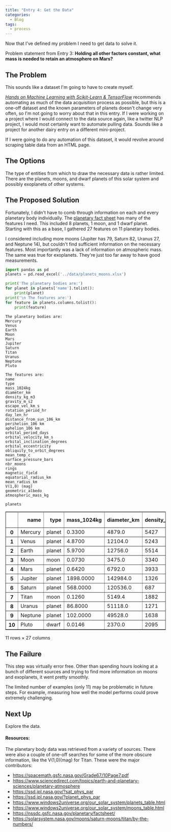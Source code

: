 ```yaml
---
title: "Entry 4: Get the Data"
categories:
  - Blog
tags:
  - process
---
```


Now that I've defined my problem I need to get data to solve it.

Problem statement from Entry 3: **Holding all other factors constant, what mass is needed to retain an atmosphere on Mars?**

## The Problem

This sounds like a dataset I'm going to have to create myself.

*[Hands on Machine Learning with Scikit-Learn & TensorFlow](https://www.amazon.com/Hands-Machine-Learning-Scikit-Learn-TensorFlow/dp/1491962291)* recommends automating as much of the data acquisition process as possible, but this is a one-off dataset and the known parameters of planets doesn't change very often, so I'm not going to worry about that in this entry. If I were working on a project where I would connect to the data source again, like a twitter NLP project, I would most certainly want to automate pulling data. Sounds like a project for another dairy entry on a different mini-project.

If I were going to do any automation of this dataset, it would revolve around scraping table data from an HTML page. 

## The Options

The type of entities from which to draw the necessary data is rather limited. There are the planets, moons, and dwarf planets of this solar system and possibly exoplanets of other systems.

## The Proposed Solution

Fortunately, I didn't have to comb through information on each and every planetary body individually. The [planetary fact sheet](https://nssdc.gsfc.nasa.gov/planetary/factsheet/) has many of the features I need. This included 8 planets, 1 moon, and 1 dwarf planet. Starting with this as a base, I gathered 27 features on 11 planetary bodies.

I considered including more moons (Jupiter has 79, Saturn 82, Uranus 27, and Neptune 14), but couldn't find sufficient information on the necessary features. Most importantly was a lack of information on atmospheric mass.
The same was true for exoplanets. They're just too far away to have good measurements.


```python
import pandas as pd
planets = pd.read_excel('../data/planets_moons.xlsx')

print('The planetary bodies are:')
for planet in planets['name'].tolist():
    print(planet)
print('\n The features are:')
for feature in planets.columns.tolist():
    print(feature)
```

    The planetary bodies are:
    Mercury
    Venus
    Earth
    Moon
    Mars
    Jupiter
    Saturn
    Titan
    Uranus
    Neptune
    Pluto
    
    The features are:
    name
    type
    mass_1024kg
    diameter_km
    density_kg_m3
    gravity_m_s2
    escape_vel_km_s
    rotation_period_hr
    day_len_hr
    distance_from_sun_106_km
    perihelion_106 km
    aphelion_106 km
    orbital_period_days
    orbital_velocity_km_s
    orbital_inclination_degrees
    orbital_eccentricity
    obliquity_to_orbit_degrees
    mean_temp_c
    surface_pressure_bars
    nbr_moons
    rings
    magnetic_field
    equatorial_radius_km
    mean_radius_km
    V(1,0) (mag)
    geometric_albedo
    atmospheric_mass_kg
    


```python
planets
```




<div>
<style scoped>
    .dataframe tbody tr th:only-of-type {
        vertical-align: middle;
    }

    .dataframe tbody tr th {
        vertical-align: top;
    }

    .dataframe thead th {
        text-align: right;
    }
</style>
<table border="1" class="dataframe">
  <thead>
    <tr style="text-align: right;">
      <th></th>
      <th>name</th>
      <th>type</th>
      <th>mass_1024kg</th>
      <th>diameter_km</th>
      <th>density_kg_m3</th>
      <th>gravity_m_s2</th>
      <th>escape_vel_km_s</th>
      <th>rotation_period_hr</th>
      <th>day_len_hr</th>
      <th>distance_from_sun_106_km</th>
      <th>...</th>
      <th>mean_temp_c</th>
      <th>surface_pressure_bars</th>
      <th>nbr_moons</th>
      <th>rings</th>
      <th>magnetic_field</th>
      <th>equatorial_radius_km</th>
      <th>mean_radius_km</th>
      <th>V(1,0) (mag)</th>
      <th>geometric_albedo</th>
      <th>atmospheric_mass_kg</th>
    </tr>
  </thead>
  <tbody>
    <tr>
      <th>0</th>
      <td>Mercury</td>
      <td>planet</td>
      <td>0.3300</td>
      <td>4879.0</td>
      <td>5427</td>
      <td>3.7</td>
      <td>4.3</td>
      <td>1407.6</td>
      <td>4222.6</td>
      <td>57.9</td>
      <td>...</td>
      <td>167</td>
      <td>1.000000e-14</td>
      <td>0</td>
      <td>No</td>
      <td>Yes</td>
      <td>2440.5300</td>
      <td>2439.4000</td>
      <td>-0.60</td>
      <td>0.106</td>
      <td>1.000000e+03</td>
    </tr>
    <tr>
      <th>1</th>
      <td>Venus</td>
      <td>planet</td>
      <td>4.8700</td>
      <td>12104.0</td>
      <td>5243</td>
      <td>8.9</td>
      <td>10.4</td>
      <td>-5832.5</td>
      <td>2802.0</td>
      <td>108.2</td>
      <td>...</td>
      <td>464</td>
      <td>9.200000e+01</td>
      <td>0</td>
      <td>No</td>
      <td>No</td>
      <td>6051.8000</td>
      <td>6051.8000</td>
      <td>-4.47</td>
      <td>0.650</td>
      <td>4.800000e+20</td>
    </tr>
    <tr>
      <th>2</th>
      <td>Earth</td>
      <td>planet</td>
      <td>5.9700</td>
      <td>12756.0</td>
      <td>5514</td>
      <td>9.8</td>
      <td>11.2</td>
      <td>23.9</td>
      <td>24.0</td>
      <td>149.6</td>
      <td>...</td>
      <td>15</td>
      <td>1.014000e+00</td>
      <td>1</td>
      <td>No</td>
      <td>Yes</td>
      <td>6378.1366</td>
      <td>6371.0084</td>
      <td>-3.86</td>
      <td>0.367</td>
      <td>1.400000e+21</td>
    </tr>
    <tr>
      <th>3</th>
      <td>Moon</td>
      <td>moon</td>
      <td>0.0730</td>
      <td>3475.0</td>
      <td>3340</td>
      <td>1.6</td>
      <td>2.4</td>
      <td>655.7</td>
      <td>708.7</td>
      <td>149.6</td>
      <td>...</td>
      <td>-20</td>
      <td>3.000000e-15</td>
      <td>0</td>
      <td>No</td>
      <td>No</td>
      <td>1737.5000</td>
      <td>1737.4000</td>
      <td>-0.08</td>
      <td>0.120</td>
      <td>1.000000e+05</td>
    </tr>
    <tr>
      <th>4</th>
      <td>Mars</td>
      <td>planet</td>
      <td>0.6420</td>
      <td>6792.0</td>
      <td>3933</td>
      <td>3.7</td>
      <td>5.0</td>
      <td>24.6</td>
      <td>24.7</td>
      <td>227.9</td>
      <td>...</td>
      <td>-65</td>
      <td>1.000000e-02</td>
      <td>2</td>
      <td>No</td>
      <td>No</td>
      <td>3396.1900</td>
      <td>3389.5000</td>
      <td>-1.52</td>
      <td>0.150</td>
      <td>2.500000e+16</td>
    </tr>
    <tr>
      <th>5</th>
      <td>Jupiter</td>
      <td>planet</td>
      <td>1898.0000</td>
      <td>142984.0</td>
      <td>1326</td>
      <td>23.1</td>
      <td>59.5</td>
      <td>9.9</td>
      <td>9.9</td>
      <td>778.6</td>
      <td>...</td>
      <td>-110</td>
      <td>2.000000e+00</td>
      <td>79</td>
      <td>Yes</td>
      <td>Yes</td>
      <td>71492.0000</td>
      <td>69911.0000</td>
      <td>-9.40</td>
      <td>0.520</td>
      <td>1.900000e+27</td>
    </tr>
    <tr>
      <th>6</th>
      <td>Saturn</td>
      <td>planet</td>
      <td>568.0000</td>
      <td>120536.0</td>
      <td>687</td>
      <td>9.0</td>
      <td>35.5</td>
      <td>10.7</td>
      <td>10.7</td>
      <td>1433.5</td>
      <td>...</td>
      <td>-140</td>
      <td>1.000000e+03</td>
      <td>82</td>
      <td>Yes</td>
      <td>Yes</td>
      <td>60268.0000</td>
      <td>58232.0000</td>
      <td>-8.88</td>
      <td>0.470</td>
      <td>5.400000e+26</td>
    </tr>
    <tr>
      <th>7</th>
      <td>Titan</td>
      <td>moon</td>
      <td>0.1260</td>
      <td>5149.4</td>
      <td>1882</td>
      <td>1.4</td>
      <td>2.6</td>
      <td>382.0</td>
      <td>382.0</td>
      <td>1433.5</td>
      <td>...</td>
      <td>-179</td>
      <td>1.600000e+00</td>
      <td>0</td>
      <td>No</td>
      <td>No</td>
      <td>2574.7000</td>
      <td>2574.7000</td>
      <td>-8.10</td>
      <td>0.210</td>
      <td>9.100000e+18</td>
    </tr>
    <tr>
      <th>8</th>
      <td>Uranus</td>
      <td>planet</td>
      <td>86.8000</td>
      <td>51118.0</td>
      <td>1271</td>
      <td>8.7</td>
      <td>21.3</td>
      <td>-17.2</td>
      <td>17.2</td>
      <td>2872.5</td>
      <td>...</td>
      <td>-195</td>
      <td>1.000000e+03</td>
      <td>27</td>
      <td>Yes</td>
      <td>Yes</td>
      <td>25559.0000</td>
      <td>25362.0000</td>
      <td>-7.19</td>
      <td>0.510</td>
      <td>8.600000e+25</td>
    </tr>
    <tr>
      <th>9</th>
      <td>Neptune</td>
      <td>planet</td>
      <td>102.0000</td>
      <td>49528.0</td>
      <td>1638</td>
      <td>11.0</td>
      <td>23.5</td>
      <td>16.1</td>
      <td>16.1</td>
      <td>4495.1</td>
      <td>...</td>
      <td>-200</td>
      <td>1.000000e+03</td>
      <td>14</td>
      <td>Yes</td>
      <td>Yes</td>
      <td>24764.0000</td>
      <td>24622.0000</td>
      <td>-6.87</td>
      <td>0.410</td>
      <td>1.000000e+26</td>
    </tr>
    <tr>
      <th>10</th>
      <td>Pluto</td>
      <td>dwarf</td>
      <td>0.0146</td>
      <td>2370.0</td>
      <td>2095</td>
      <td>0.7</td>
      <td>1.3</td>
      <td>-153.3</td>
      <td>153.3</td>
      <td>5906.4</td>
      <td>...</td>
      <td>-225</td>
      <td>1.000000e-05</td>
      <td>5</td>
      <td>No</td>
      <td>No</td>
      <td>1188.3000</td>
      <td>1188.3000</td>
      <td>-1.00</td>
      <td>0.300</td>
      <td>1.300000e+14</td>
    </tr>
  </tbody>
</table>
<p>11 rows × 27 columns</p>
</div>



## The Failure

This step was virtually error free. Other than spending hours looking at a bunch of different sources and trying to find more information on moons and exoplanets, it went pretty smoothly.

The limited number of examples (only 11) may be problematic in future steps. For example, measuring how well the model performs could prove extremely challenging.

## Next Up

Explore the data.

#### Resources:

The planetary body data was retrieved from a variety of sources. There were also a couple of one-off searches for some of the more obscure information, like the V(1,0)(mag) for Titan. These were the major contributors:

- https://spacemath.gsfc.nasa.gov/Grade67/10Page7.pdf
- https://www.sciencedirect.com/topics/earth-and-planetary-sciences/planetary-atmosphere
- https://ssd.jpl.nasa.gov/?sat_phys_par
- https://ssd.jpl.nasa.gov/?planet_phys_par
- https://www.windows2universe.org/our_solar_system/planets_table.html
- https://www.windows2universe.org/our_solar_system/moons_table.html
- https://nssdc.gsfc.nasa.gov/planetary/factsheet/
- https://solarsystem.nasa.gov/moons/saturn-moons/titan/by-the-numbers/
